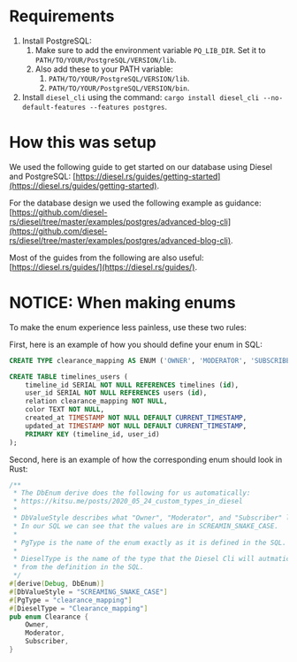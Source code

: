 # Requirements

1. Install PostgreSQL:
    1. Make sure to add the environment variable ``PQ_LIB_DIR``. Set it to ``PATH/TO/YOUR/PostgreSQL/VERSION/lib``.
    1. Also add these to your PATH variable:
        1. ``PATH/TO/YOUR/PostgreSQL/VERSION/lib``.
        1. ``PATH/TO/YOUR/PostgreSQL/VERSION/bin``.
1. Install ``diesel_cli`` using the command: ``cargo install diesel_cli --no-default-features --features postgres``.

# How this was setup

We used the following guide to get started on our database using Diesel and PostgreSQL: [https://diesel.rs/guides/getting-started](https://diesel.rs/guides/getting-started).

For the database design we used the following example as guidance: [https://github.com/diesel-rs/diesel/tree/master/examples/postgres/advanced-blog-cli](https://github.com/diesel-rs/diesel/tree/master/examples/postgres/advanced-blog-cli).

Most of the guides from the following are also useful: [https://diesel.rs/guides/](https://diesel.rs/guides/).

# NOTICE: When making enums

To make the enum experience less painless, use these two rules:

First, here is an example of how you should define your enum in SQL:

```sql
CREATE TYPE clearance_mapping AS ENUM ('OWNER', 'MODERATOR', 'SUBSCRIBER');

CREATE TABLE timelines_users (
    timeline_id SERIAL NOT NULL REFERENCES timelines (id),
    user_id SERIAL NOT NULL REFERENCES users (id),
    relation clearance_mapping NOT NULL,
    color TEXT NOT NULL,
    created_at TIMESTAMP NOT NULL DEFAULT CURRENT_TIMESTAMP,
    updated_at TIMESTAMP NOT NULL DEFAULT CURRENT_TIMESTAMP,
    PRIMARY KEY (timeline_id, user_id)
);
```

Second, here is an example of how the corresponding enum should look in Rust:

```rust
/** 
 * The DbEnum derive does the following for us automatically: 
 * https://kitsu.me/posts/2020_05_24_custom_types_in_diesel
 * 
 * DbValueStyle describes what "Owner", "Moderator", and "Subscriber" looks like in the SQL.
 * In our SQL we can see that the values are in SCREAMIN_SNAKE_CASE.
 * 
 * PgType is the name of the enum exactly as it is defined in the SQL.
 * 
 * DieselType is the name of the type that the Diesel Cli will autmatically generate
 * from the definition in the SQL.
 */
#[derive(Debug, DbEnum)]
#[DbValueStyle = "SCREAMING_SNAKE_CASE"]
#[PgType = "clearance_mapping"]
#[DieselType = "Clearance_mapping"]
pub enum Clearance {
    Owner,
    Moderator,
    Subscriber,
}
```